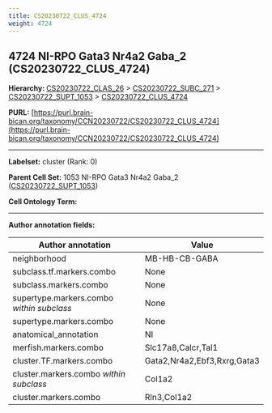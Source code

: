 ```yaml
---
title: CS20230722_CLUS_4724
weight: 4724
---
```

## 4724 NI-RPO Gata3 Nr4a2 Gaba_2 (CS20230722_CLUS_4724)
<b>Hierarchy: </b>
[CS20230722_CLAS_26](../CS20230722_CLAS_26) >
[CS20230722_SUBC_271](../CS20230722_SUBC_271) >
[CS20230722_SUPT_1053](../CS20230722_SUPT_1053) >
[CS20230722_CLUS_4724](../CS20230722_CLUS_4724)

**PURL:** [https://purl.brain-bican.org/taxonomy/CCN20230722/CS20230722_CLUS_4724](https://purl.brain-bican.org/taxonomy/CCN20230722/CS20230722_CLUS_4724)

---


**Labelset:** cluster (Rank: 0)

**Parent Cell Set:** 1053 NI-RPO Gata3 Nr4a2 Gaba_2 ([CS20230722_SUPT_1053](../CS20230722_SUPT_1053))



**Cell Ontology Term:** 

[MARKER GENES.]: #


---

[TRANSFERRED ANNOTATIONS.]: #


[AUTHOR ANNOTATION FIELDS.]: #


**Author annotation fields:**

| Author annotation | Value |
|-------------------|-------|
|neighborhood|MB-HB-CB-GABA|
|subclass.tf.markers.combo|None|
|subclass.markers.combo|None|
|supertype.markers.combo _within subclass_|None|
|supertype.markers.combo|None|
|anatomical_annotation|NI|
|merfish.markers.combo|Slc17a8,Calcr,Tal1|
|cluster.TF.markers.combo|Gata2,Nr4a2,Ebf3,Rxrg,Gata3|
|cluster.markers.combo _within subclass_|Col1a2|
|cluster.markers.combo|Rln3,Col1a2|

